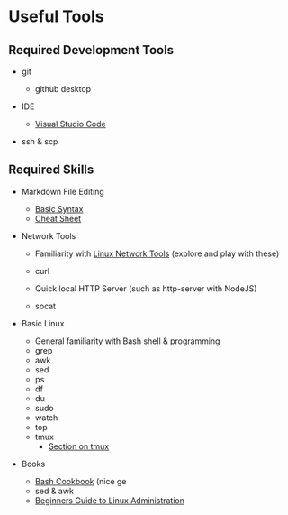 # Useful Tools

## Required Development Tools

* git
    * github desktop

* IDE
    * [Visual Studio Code](https://code.visualstudio.com/)

* ssh & scp

## Required Skills
    
* Markdown File Editing
    * [Basic Syntax](https://www.markdownguide.org/basic-syntax)
    * [Cheat Sheet](https://www.markdownguide.org/cheat-sheet/)


* Network Tools
    * Familiarity with [Linux Network Tools](linuxNetworkTools.md)
         (explore and play with these)
    
    * curl

    * Quick local HTTP Server (such as http-server with NodeJS)

    * socat

* Basic Linux
    * General familiarity with Bash shell & programming
    * grep
    * awk
    * sed
    * ps
    * df
    * du
    * sudo
    * watch
    * top
    * tmux
        * [Section on tmux](tmux.md)
 
* Books    
    * [Bash Cookbook](http://linux.iingen.unam.mx/Documentacion/Shell-Bash/Bash%20Cookbook~tqw~_darksiderg.pdf) (nice ge
    * sed & awk
    * [Beginners Guide to Linux Administration](http://linux.iingen.unam.mx/Documentacion/Shell-Bash/Linux%20Administration%205th%20Ed~tqw~_darksiderg.pdf)


    
